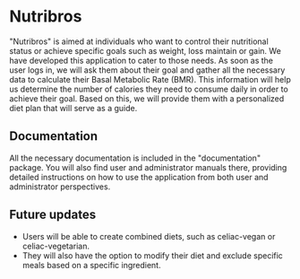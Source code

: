# Nutribros
"Nutribros" is aimed at individuals who want to control their nutritional status or achieve specific goals such as weight, loss maintain or gain. We have developed this application to cater to those needs. As soon as the user logs in, we will ask them about their goal and gather all the necessary data to calculate their Basal Metabolic Rate (BMR). This information will help us determine the number of calories they need to consume daily in order to achieve their goal. Based on this, we will provide them with a personalized diet plan that will serve as a guide.

## Documentation
All the necessary documentation is included in the "documentation" package. You will also find user and administrator manuals there, providing detailed instructions on how to use the application from both user and administrator perspectives.

## Future updates
- Users will be able to create combined diets, such as celiac-vegan or celiac-vegetarian.
- They will also have the option to modify their diet and exclude specific meals based on a specific ingredient.
